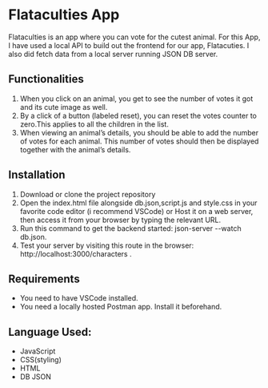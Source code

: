 # Flataculties App
Flataculties is an app where you can vote for the cutest animal. For this App, I have used a local API to build out the frontend for our app, Flatacuties.
I also did fetch data from a local server running JSON DB server.

## Functionalities
1. When you click on an animal, you get to see the number of votes it got and its cute image as well.
2. By a click of a button (labeled reset), you can reset the votes counter to zero.This applies to all the children in the list.
3. When viewing an animal’s details, you should be able to add the number of votes for each animal. This number of votes should then be displayed together with the animal’s details.

## Installation
1. Download or clone the project repository
2. Open the index.html file alongside db.json,script.js and style.css in your favorite code editor (i recommend VSCode)
   or Host it on a web server, then access it from your browser by typing the relevant URL.
3. Run this command to get the backend started: json-server --watch db.json.
4. Test your server by visiting this route in the browser: http://localhost:3000/characters .

## Requirements
- You need to have VSCode installed.
- You need a locally hosted Postman app. Install it beforehand.

## Language Used:
- JavaScript
- CSS(styling)
- HTML
- DB JSON